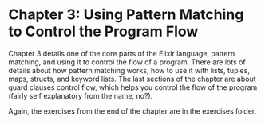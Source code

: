 # Chapter 3: Using Pattern Matching to Control the Program Flow

Chapter 3 details one of the core parts of the Elixir language, pattern matching, and using it to control the flow of a program. There are lots of details about how pattern matching works, how to use it with lists, tuples, maps, structs, and keyword lists. The last sections of the chapter are about guard clauses control flow, which helps you control the flow of the program (fairly self explanatory from the name, no?).

Again, the exercises from the end of the chapter are in the exercises folder.